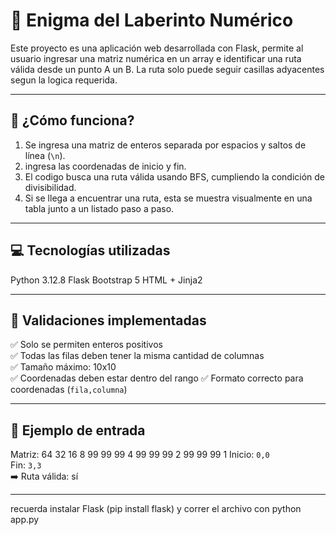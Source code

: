 # 🧩 Enigma del Laberinto Numérico

Este proyecto es una aplicación web desarrollada con Flask, permite al usuario ingresar una matriz numérica en un array e identificar una ruta válida desde un punto A un B. La ruta solo puede seguir casillas adyacentes segun la logica requerida.

---

## 🚀 ¿Cómo funciona?

1) Se ingresa una matriz de enteros separada por espacios y saltos de línea (`\n`).
2) ingresa las coordenadas de inicio y fin.
3) El codigo busca una ruta válida usando BFS, cumpliendo la condición de divisibilidad.
4) Si se llega a encuentrar una ruta, esta se muestra visualmente en una tabla junto a un listado paso a paso.

---

## 💻 Tecnologías utilizadas

 Python 3.12.8
 Flask
 Bootstrap 5
 HTML + Jinja2

---


## 🧪 Validaciones implementadas

✅ Solo se permiten enteros positivos  
✅ Todas las filas deben tener la misma cantidad de columnas  
✅ Tamaño máximo: 10x10  
✅ Coordenadas deben estar dentro del rango
✅ Formato correcto para coordenadas (`fila,columna`)  

---

## 📝 Ejemplo de entrada

Matriz: 64 32 16 8
99 99 99 4
99 99 99 2
99 99 99 1
Inicio: `0,0`  
Fin: `3,3`  
➡️ Ruta válida: sí

---

recuerda instalar Flask (pip install flask) y correr el archivo con python app.py



